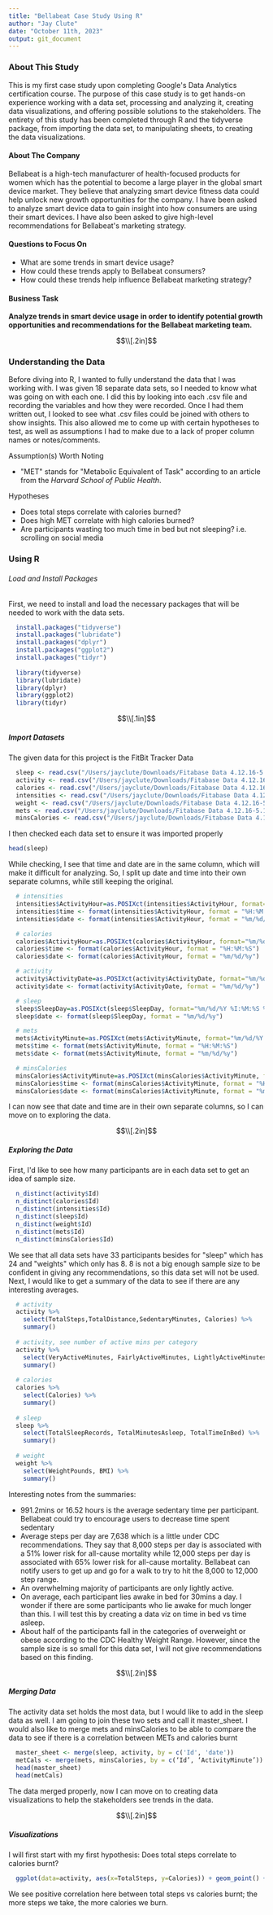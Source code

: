 ```yaml
---
title: "Bellabeat Case Study Using R"
author: "Jay Clute"
date: "October 11th, 2023"
output: git_document
---
```


### About This Study

This is my first case study upon completing Google's Data Analytics certification course. The purpose of this case study is to get hands-on experience working with a data set, processing and analyzing it, creating data visualizations, and offering possible solutions to the stakeholders. The entirety of this study has been completed through R and the tidyverse package, from importing the data set, to manipulating sheets, to creating the data visualizations.

#### About The Company

Bellabeat is a high-tech manufacturer of health-focused products for women which has the potential to become a large player in the global smart device market. They believe that analyzing smart device fitness data could help unlock new growth opportunities for the company. I have been asked to analyze smart device data to gain insight into how consumers are using their smart devices. I have also been asked to give high-level recommendations for Bellabeat's marketing strategy.

#### Questions to Focus On

-   What are some trends in smart device usage?
-   How could these trends apply to Bellabeat consumers?
-   How could these trends help influence Bellabeat marketing strategy?

#### Business Task

**Analyze trends in smart device usage in order to identify potential growth opportunities and recommendations for the Bellabeat marketing team.**

$$\\[.2in]$$

### Understanding the Data

Before diving into R, I wanted to fully understand the data that I was working with. I was given 18 separate data sets, so I needed to know what was going on with each one. I did this by looking into each .csv file and recording the variables and how they were recorded. Once I had them written out, I looked to see what .csv files could be joined with others to show insights. This also allowed me to come up with certain hypotheses to test, as well as assumptions I had to make due to a lack of proper column names or notes/comments.

Assumption(s) Worth Noting

-   "MET" stands for "Metabolic Equivalent of Task" according to an article from the *Harvard School of Public Health*.

Hypotheses

-   Does total steps correlate with calories burned?
-   Does high MET correlate with high calories burned?
-   Are participants wasting too much time in bed but not sleeping? i.e. scrolling on social media

### Using R

###### Load and Install Packages

First, we need to install and load the necessary packages that will be needed to work with the data sets.

``` r
  install.packages("tidyverse")
  install.packages("lubridate")
  install.packages("dplyr")
  install.packages("ggplot2")
  install.packages("tidyr")
  
  library(tidyverse)
  library(lubridate)
  library(dplyr)
  library(ggplot2)
  library(tidyr)
```

$$\\[.1in]$$

##### Import Datasets

The given data for this project is the FitBit Tracker Data

``` r
  sleep <- read.csv("/Users/jayclute/Downloads/Fitabase Data 4.12.16-5.12.16/sleepDay_merged.csv")
  activity <- read.csv("/Users/jayclute/Downloads/Fitabase Data 4.12.16-5.12.16/dailyActivity_merged.csv")
  calories <- read.csv("/Users/jayclute/Downloads/Fitabase Data 4.12.16-5.12.16/hourlyCalories_merged.csv")
  intensities <- read.csv("/Users/jayclute/Downloads/Fitabase Data 4.12.16-5.12.16/hourlyIntensities_merged.csv")
  weight <- read.csv("/Users/jayclute/Downloads/Fitabase Data 4.12.16-5.12.16/weightLogInfo_merged.csv")
  mets <- read.csv("/Users/jayclute/Downloads/Fitabase Data 4.12.16-5.12.16/minuteMETsNarrow_merged.csv")
  minsCalories <- read.csv("/Users/jayclute/Downloads/Fitabase Data 4.12.16-5.12.16/minuteCaloriesNarrow_merged.csv")
```

I then checked each data set to ensure it was imported properly

``` r
head(sleep)
```

While checking, I see that time and date are in the same column, which will make it difficult for analyzing. So, I split up date and time into their own separate columns, while still keeping the original.

``` r
  # intensities 
  intensities$ActivityHour=as.POSIXct(intensities$ActivityHour, format="%m/%d/%Y %I:%M:%S %p", tz=Sys.timezone()) 
  intensities$time <- format(intensities$ActivityHour, format = "%H:%M:%S") 
  intensities$date <- format(intensities$ActivityHour, format = "%m/%d/%y")

  # calories 
  calories$ActivityHour=as.POSIXct(calories$ActivityHour, format="%m/%d/%Y %I:%M:%S %p", tz=Sys.timezone()) 
  calories$time <- format(calories$ActivityHour, format = "%H:%M:%S") 
  calories$date <- format(calories$ActivityHour, format = "%m/%d/%y")

  # activity 
  activity$ActivityDate=as.POSIXct(activity$ActivityDate, format="%m/%d/%Y", tz=Sys.timezone()) 
  activity$date <- format(activity$ActivityDate, format = "%m/%d/%y")

  # sleep 
  sleep$SleepDay=as.POSIXct(sleep$SleepDay, format="%m/%d/%Y %I:%M:%S %p", tz=Sys.timezone()) 
  sleep$date <- format(sleep$SleepDay, format = "%m/%d/%y")

  # mets 
  mets$ActivityMinute=as.POSIXct(mets$ActivityMinute, format="%m/%d/%Y %I:%M:%S %p", tz=Sys.timezone()) 
  mets$time <- format(mets$ActivityMinute, format = "%H:%M:%S") 
  mets$date <- format(mets$ActivityMinute, format = "%m/%d/%y")

  # minsCalories 
  minsCalories$ActivityMinute=as.POSIXct(minsCalories$ActivityMinute, format="%m/%d/%Y %I:%M:%S %p", tz=Sys.timezone()) 
  minsCalories$time <- format(minsCalories$ActivityMinute, format = "%H:%M:%S") 
  minsCalories$date <- format(minsCalories$ActivityMinute, format = "%m/%d/%y")
```

I can now see that date and time are in their own separate columns, so I can move on to exploring the data.

$$\\[.2in]$$

##### Exploring the Data

First, I'd like to see how many participants are in each data set to get an idea of sample size.

``` r
  n_distinct(activity$Id)
  n_distinct(calories$Id)
  n_distinct(intensities$Id)
  n_distinct(sleep$Id)
  n_distinct(weight$Id)
  n_distinct(mets$Id)
  n_distinct(minsCalories$Id)
```

We see that all data sets have 33 participants besides for "sleep" which has 24 and "weights" which only has 8. 8 is not a big enough sample size to be confident in giving any recommendations, so this data set will not be used. Next, I would like to get a summary of the data to see if there are any interesting averages.

``` r
  # activity
  activity %>% 
    select(TotalSteps,TotalDistance,SedentaryMinutes, Calories) %>% 
    summary()
    
  # activity, see number of active mins per category
  activity %>% 
    select(VeryActiveMinutes, FairlyActiveMinutes, LightlyActiveMinutes) %>% 
    summary()
    
  # calories
  calories %>% 
    select(Calories) %>% 
    summary()
  
  # sleep
  sleep %>% 
    select(TotalSleepRecords, TotalMinutesAsleep, TotalTimeInBed) %>% 
    summary()
  
  # weight
  weight %>% 
    select(WeightPounds, BMI) %>% 
    summary()
```

Interesting notes from the summaries:

-   991.2mins or 16.52 hours is the average sedentary time per participant. Bellabeat could try to encourage users to decrease time spent sedentary
-   Average steps per day are 7,638 which is a little under CDC recommendations. They say that 8,000 steps per day is associated with a 51% lower risk for all-cause mortality while 12,000 steps per day is associated with 65% lower risk for all-cause mortality. Bellabeat can notify users to get up and go for a walk to try to hit the 8,000 to 12,000 step range.
-   An overwhelming majority of participants are only lightly active.
-   On average, each participant lies awake in bed for 30mins a day. I wonder if there are some participants who lie awake for much longer than this. I will test this by creating a data viz on time in bed vs time asleep.
-   About half of the participants fall in the categories of overweight or obese according to the CDC Healthy Weight Range. However, since the sample size is so small for this data set, I will not give recommendations based on this finding.

$$\\[.2in]$$

##### Merging Data

The activity data set holds the most data, but I would like to add in the sleep data as well. I am going to join these two sets and call it master_sheet. I would also like to merge mets and minsCalories to be able to compare the data to see if there is a correlation between METs and calories burnt

``` r
  master_sheet <- merge(sleep, activity, by = c('Id', 'date'))
  metCals <- merge(mets, minsCalories, by = c(‘Id’, ‘ActivityMinute’))
  head(master_sheet)
  head(metCals)
```

The data merged properly, now I can move on to creating data visualizations to help the stakeholders see trends in the data.

$$\\[.2in]$$

##### Visualizations

I will first start with my first hypothesis: Does total steps correlate to calories burnt?

``` r
  ggplot(data=activity, aes(x=TotalSteps, y=Calories)) + geom_point() + geom_smooth() + labs(title="Total Steps vs. Calories Burnt")
```

We see positive correlation here between total steps vs calories burnt; the more steps we take, the more calories we burn.
